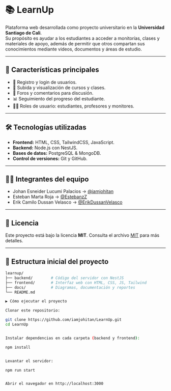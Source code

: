 # 📚 LearnUp

Plataforma web desarrollada como proyecto universitario en la **Universidad Santiago de Cali**.  
Su propósito es ayudar a los estudiantes a acceder a monitorías, clases y materiales de apoyo, además de permitir que otros compartan sus conocimientos mediante videos, documentos y áreas de estudio.  

---

## 🚀 Características principales
- 🔑 Registro y login de usuarios.  
- 🎥 Subida y visualización de cursos y clases.  
- 💬 Foros y comentarios para discusión.  
- 📊 Seguimiento del progreso del estudiante.  
- 👨‍🏫 Roles de usuario: estudiantes, profesores y monitores.  

---

## 🛠️ Tecnologías utilizadas
- **Frontend:** HTML, CSS, TailwindCSS, JavaScript.  
- **Backend:** Node.js con NestJS.  
- **Bases de datos:** PostgreSQL & MongoDB.  
- **Control de versiones:** Git y GitHub.  

---

## 👨‍💻 Integrantes del equipo  

- Johan Esneider Lucumi Palacios → [@iamjohitan](https://github.com/iamjohitan)  
- Esteban Marta Roja → [@EstebanzZ](https://github.com/EstebanzZ)  
- Erik Camilo Dussan Velasco → [@ErikDussanVelasco](https://github.com/ErikDussanVelasco)

---

## 📄 Licencia  

Este proyecto está bajo la licencia **MIT**. Consulta el archivo [MIT](LICENSE) para más detalles.

---

## 📂 Estructura inicial del proyecto
```bash
learnup/
├── backend/        # Código del servidor con NestJS
├── frontend/       # Interfaz web con HTML, CSS, JS, Tailwind
├── docs/           # Diagramas, documentación y reportes
└── README.md

▶️ Cómo ejecutar el proyecto

Clonar este repositorio:

git clone https://github.com/iamjohitan/LearnUp.git
cd LearnUp


Instalar dependencias en cada carpeta (backend y frontend):

npm install


Levantar el servidor:

npm run start


Abrir el navegador en http://localhost:3000
 
